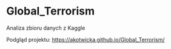 # Global_Terrorism
Analiza zbioru danych z Kaggle

Podgląd projektu:
https://akotwicka.github.io/Global_Terrorism/
